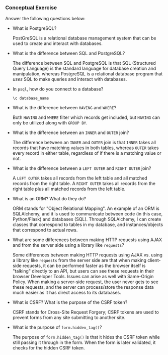### Conceptual Exercise

Answer the following questions below:

- What is PostgreSQL?
  
  PostGreSQL is a relational database management system that can be used to create and interact with databases.

- What is the difference between SQL and PostgreSQL?
  
  The difference between SQL and PostgreSQL is that SQL (Structured Query Language) is the standard language for database creation and manipulation, whereas PostgreSQL is a relational database program that *uses* SQL to make queries and interact with databases.

- In `psql`, how do you connect to a database?
  
  ```
  \c database_name
  ```

- What is the difference between `HAVING` and `WHERE`?
  
  Both `HAVING` and `WHERE` filter which records get included, but `HAVING` can only be utilized along with `GROUP BY`.

- What is the difference between an `INNER` and `OUTER` join?
  
  The difference between an `INNER` and `OUTER` join is that `INNER` takes all records that have matching values in both tables, whereas `OUTER` takes every record in either table, regardless of if there is a matching value or not.

- What is the difference between a `LEFT OUTER` and `RIGHT OUTER` join?
  
  A `LEFT OUTER` takes all records from the left table and all matched records from the right table. A `RIGHT OUTER` takes all records from the right table plus all matched records from the left table.

- What is an ORM? What do they do?
  
  ORM stands for "Object Relational Mapping". An example of an ORM is SQLAlchemy, and it is used to communicate between code (in this case, Python/Flask) and databases (SQL). Through SQLAlchemy, I can create classes that correspond to tables in my database, and instances/objects that correspond to actual rows.

- What are some differences between making HTTP requests using AJAX 
  and from the server side using a library like `requests`?

  Some differences between making HTTP requests using AJAX vs. using a library like `requests` from the server side are that when making client-side requests, it can be performed faster as the browser itself is "talking" directly to an API, but users can see these requests in their browser Developer Tools. Issues can arise as well with Same-Origin Policy. When making a server-side request, the user never gets to see these requests, and the server can process/store the response data much easier as it has direct access to its databases.

- What is CSRF? What is the purpose of the CSRF token?
  
  CSRF stands for Cross-Site Request Forgery; CSRF tokens are used to prevent forms from any site submitting to another site.

- What is the purpose of `form.hidden_tag()`?
  
  The purpose of `form.hidden_tag()` is that it hides the CSRF token while still passing it through in the form. When the form is later validated, it checks for the hidden CSRF token.
